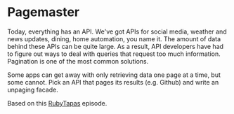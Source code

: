 # Pagemaster

Today, everything has an API. We've got APIs for social media, weather and news updates, dining, home automation, you name it. The amount of data behind these APIs can be quite large. As a result, API developers have had to figure out ways to deal with queries that request too much information. Pagination is one of the most common solutions.

Some apps can get away with only retrieving data one page at a time, but some cannot. Pick an API that pages its results (e.g. Github) and write an unpaging facade.

Based on this [RubyTapas](https://www.rubytapas.com/2015/10/05/episode-347-unpaging-facade/) episode.
